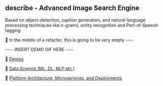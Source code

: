 ## describe - Advanced Image Search Engine
Based on object-detection, caption generation, and natural language processing techniques like n-grams, entity recognition and Part-of-Speech tagging

 :speech_balloon: In the middle of a refactor, this is going to be very empty ---- 


---- INSERT DEMO GIF HERE ----

:pushpin: [Demos](./DEMOS.md)

:pushpin: [Data Science (ML, DL, NLP etc.)](./DATASCIENCE.md)

:pushpin: [Platform Architecture, Microservices, and Deployments](./ARCHITECTURE.md)


